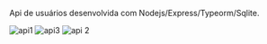 Api de usuários desenvolvida com Nodejs/Express/Typeorm/Sqlite.

![api1](https://github.com/user-attachments/assets/6ea03b0d-f0f5-4bf7-8912-5d8319d7c548)
![api3](https://github.com/user-attachments/assets/f38c82ff-6c55-450e-94fd-c6a6369ae288)
![api 2](https://github.com/user-attachments/assets/2afaf70f-bdf5-42d1-b4fb-b0dcad5357ce)
